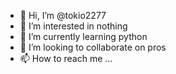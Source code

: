 - 👋 Hi, I’m @tokio2277
- 👀 I’m interested in nothing
- 🌱 I’m currently learning python
- 💞️ I’m looking to collaborate on pros
- 📫 How to reach me ...

<!---
tokio2277/tokio2277 is a ✨ special ✨ repository because its `README.md` (this file) appears on your GitHub profile.
You can click the Preview link to take a look at your changes.
--->
